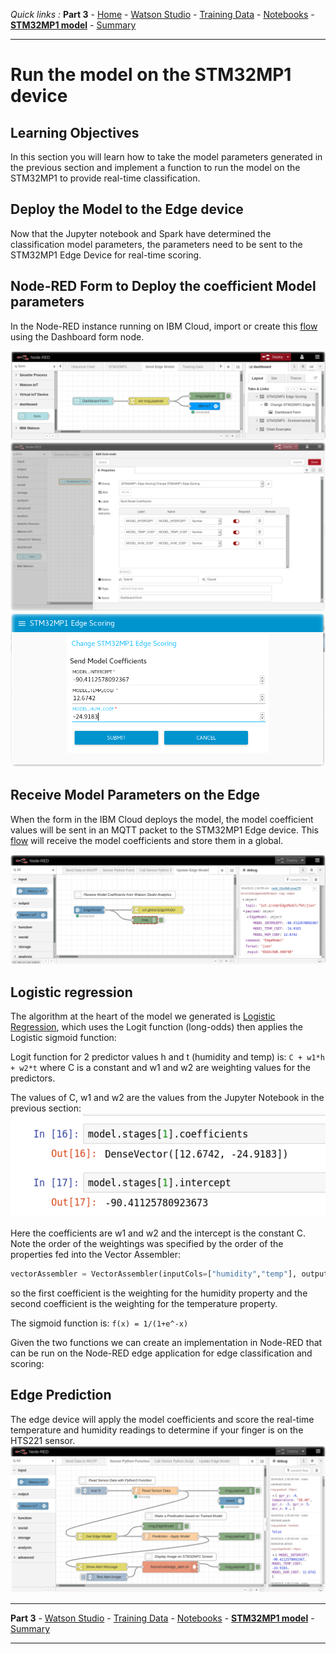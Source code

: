 *Quick links :*
**Part 3** - [Home](/README.md) - [Watson Studio](STUDIO.md) - [Training Data](TRAINING.md) - [Notebooks](JUPYTER.md) - [**STM32MP1 model**](MODEL.md) - [Summary](SUMMARY.md)
***

# Run the model on the STM32MP1 device

## Learning Objectives

In this section you will learn how to take the model parameters generated in the previous section and implement a function to run the model on the STM32MP1 to provide real-time classification.

## Deploy the Model to the Edge device

Now that the Jupyter notebook and Spark have determined the classification model parameters, the parameters need to be sent to the STM32MP1 Edge Device for real-time scoring.

## Node-RED Form to Deploy the coefficient Model parameters

In the Node-RED instance running on IBM Cloud, import or create this [flow](flows/NR-deploy-model-form.json) using the Dashboard form node.

![nodered deploy model form](screenshots/nr-dashboard-form-flow-deploy-model.png)
![nodered deploy model coef](screenshots/nr-dashboard-form-model-coef.png)
![nodered deploy model coef](screenshots/nr-dashboard-form-deploy-coef.png)

## Receive Model Parameters on the Edge

When the form in the IBM Cloud deploys the model, the model coefficient values will be sent in an MQTT packet to the STM32MP1 Edge device.  This [flow](flows/NR-edge-receive-model-coef.json) will receive the model coefficients and store them in a global.

![nodered receive edge model](screenshots/nr-flow-receive-edge-model.png)

## Logistic regression

The algorithm at the heart of the model we generated is [Logistic Regression](https://en.wikipedia.org/wiki/Logistic_regression), which uses the Logit function (long-odds) then applies the Logistic sigmoid function:

Logit function for 2 predictor values h and t (humidity and temp) is: ```C + w1*h + w2*t``` where C is a constant and w1 and w2 are weighting values for the predictors.

The values of C, w1 and w2 are the values from the Jupyter Notebook in the previous section: ![model output](screenshots/WatsonStudio-model-parameters.png)

Here the coefficients are w1 and w2 and the intercept is the constant C.  Note the order of the weightings was specified by the order of the properties fed into the Vector Assembler:

```python
vectorAssembler = VectorAssembler(inputCols=["humidity","temp"], outputCol="features")
```

so the first coefficient is the weighting for the humidity property and the second coefficient is the weighting for the temperature property.

The sigmoid function is: ```f(x) = 1/(1+e^-x)```

Given the two functions we can create an implementation in Node-RED that can be run on the Node-RED edge application for edge classification and scoring:

## Edge Prediction
 The edge device will apply the model coefficients and score the real-time temperature and humidity readings to determine if your finger is on the HTS221 sensor.
![nodered edge prediction model](screenshots/nr-edge-prediction.png)

***
**Part 3** - [Watson Studio](STUDIO.md) - [Training Data](TRAINING.md) - [Notebooks](JUPYTER.md) - [**STM32MP1 model**](MODEL.md) - [Summary](SUMMARY.md)
***
